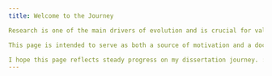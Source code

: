 ```yaml
---
title: Welcome to the Journey

Research is one of the main drivers of evolution and is crucial for validating real-life observations. Like many others, I work as a researcher at a university, aiming to shed light on topics such as Cloud Native, DevOps, and Microservice-based applications.

This page is intended to serve as both a source of motivation and a documentation of my journey toward earning a PhD. Unlike a 100-meter sprint, where the finish line is in clear view, this journey is more akin to a marathon, where endurance and perseverance are key.

I hope this page reflects steady progress on my dissertation journey. :-)
---
```

